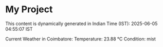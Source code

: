 # My Project

This content is dynamically generated in Indian Time (IST): 2025-06-05 04:55:07 IST


Current Weather in Coimbatore:
Temperature: 23.88 °C
Condition: mist
